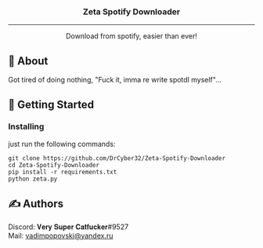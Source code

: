 <h3 align="center">Zeta Spotify Downloader</h3>

---

<p align="center"> Download from spotify, easier than ever!
    <br> 
</p>

## 🧐 About <a name = "about"></a>

Got tired of doing nothing, "Fuck it, imma re write spotdl myself"...

## 🏁 Getting Started <a name = "getting_started"></a>

### Installing

just run the following commands:

```
git clone https://github.com/DrCyber32/Zeta-Spotify-Downloader
cd Zeta-Spotify-Downloader
pip install -r requirements.txt
python zeta.py
```

## ✍️ Authors <a name = "authors"></a>

Discord: 𝐕𝐞𝐫𝐲 𝐒𝐮𝐩𝐞𝐫 𝐂𝐚𝐭𝐟𝐮𝐜𝐤𝐞𝐫#9527<br>
Mail: vadimpopovski@yandex.ru